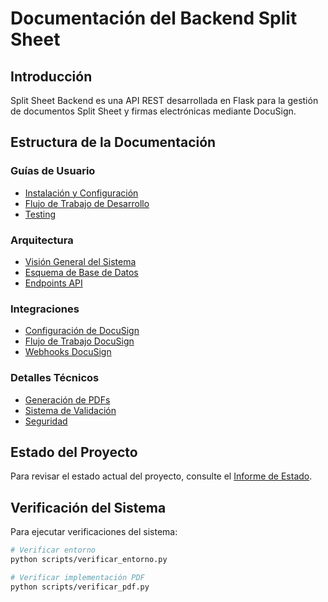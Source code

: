 # Documentación del Backend Split Sheet

## Introducción
Split Sheet Backend es una API REST desarrollada en Flask para la gestión de documentos Split Sheet y firmas electrónicas mediante DocuSign.

## Estructura de la Documentación

### Guías de Usuario
- [Instalación y Configuración](guides/installation.md)
- [Flujo de Trabajo de Desarrollo](guides/development_workflow.md)
- [Testing](guides/testing.md)

### Arquitectura
- [Visión General del Sistema](architecture/system_overview.md)
- [Esquema de Base de Datos](architecture/database_schema.md)
- [Endpoints API](architecture/api_endpoints.md)

### Integraciones
- [Configuración de DocuSign](integrations/docusign/setup.md)
- [Flujo de Trabajo DocuSign](integrations/docusign/workflow.md)
- [Webhooks DocuSign](integrations/docusign/webhooks.md)

### Detalles Técnicos
- [Generación de PDFs](technical/pdf_generation.md)
- [Sistema de Validación](technical/validation.md)
- [Seguridad](technical/security.md)

## Estado del Proyecto
Para revisar el estado actual del proyecto, consulte el [Informe de Estado](status_report.md).

## Verificación del Sistema
Para ejecutar verificaciones del sistema:
```bash
# Verificar entorno
python scripts/verificar_entorno.py

# Verificar implementación PDF
python scripts/verificar_pdf.py
```
